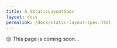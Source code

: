 ```yaml
---
title: A_SStaticLayoutSpec
layout: docs
permalink: /docs/static-layout-spec.html
---
```


<div class = "warning">😑 This page is coming soon...</div>